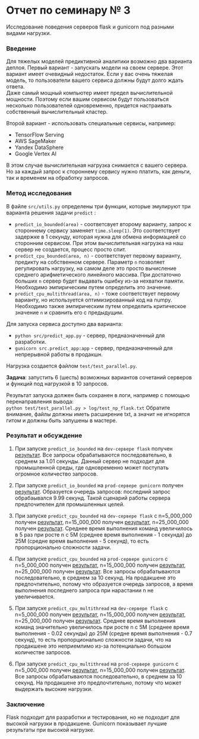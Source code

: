 # Отчет по семинару № 3
Исследование поведения серверов flask и gunicorn под разными видами нагрузки.  

### Введение
Для тяжелых моделей предиктивной аналитики возможно два варианта деплоя. 
Первый вариант - запускать модели на своем сервере. 
Этот вариант имеет очевидный недостаток. 
Если у вас очень тяжелая модель, то пользователи вашего сервиса должны будут долго ждать ответа.  
Даже самый мощный компьютер имеет предел вычислительной мощности. 
Поэтому если вашим сервисом будут пользоваться несколько пользователей одновременно, придется настраивать собственный вычислительный кластер. 

Второй вариант - использовать специальные сервисы, например:  
- TensorFlow Serving
- AWS SageMaker
- Yandex DataSphere
- Google Vertex AI

В этом случае вычислительная нагрузка снимается с вашего сервера. 
Но за каждый запрос к стороннему сервису нужно платить, как деньги, так и временем на обработку запросов. 

### Метод исследования
В файле `src/utils.py` определены три функции, которые эмулируют три варианта решения задачи `predict` :
- `predict_io_bounded(area)` - соответсвует второму варианту, запрос к стороннему сервису заменяет `time.sleep(1)`. 
Это соответствует задержке в 1 секунду, которая нужна для обмена информацией со сторонним сервисом. 
При этом вычислительная нагрузка на наш сервер не создается, процесс просто спит. 
- `predict_cpu_bounded(area, n)` - соответствует первому варианту, предикту на собственном сервере. 
Параметр `n` позволяет регулировать нагрузку, на самом деле это просто вычисление среднего арифметического линейного массива. 
При достаточно больших `n` сервер будет выдавать ошибку из-за нехватки памяти. 
Необходимо эмпирическим путем определить это значение. 
- `predict_cpu_multithread(area, n)` - тоже соответствует первому варианту, но используется оптимизированный код на numpy. 
Необходимо также эмпирическим путем определить критическое значение `n` и сравнить его с предыдущим. 

Для запуска сервиса доступно два варианта: 
- `python src/predict_app.py` - сервер, предназначенный для разработки. 
- `gunicorn src.predict_app:app` - сервер, предназначенный для непрерывной работы в продакшн. 

Нагрузка создается файлом `test/test_parallel.py`.  

**Задача**: запустить 6 (шесть) возможных вариантов сочетаний серверов и функций под нагрузкой в 10 запросов. 

Результат запуска должен быть сохранен в логи, например с помощью перенаправления вывода:  
`python test/test_parallel.py > log/test_np_flask.txt` 
Обратите внимание, файлы должны иметь расширение txt, а значит не игнорятся гитом и должны быть запушены в мастере.  

### Результат и обсуждение
1) При запуске `predict_io_bounded` на `dev-сервере flask` получен [результат](log/test_dev_io_bounded.txt). Все запросы обрабатываются последовательно, в среднем за 1.01 секунды. Данный сервер не подходит для промышленной среды, где одновременно может поступать огромное количество запросов.

2) При запуске `predict_io_bounded` на `prod-сервере gunicorn` получен [результат](log/test_prod_io_bounded.txt). Образуется очередь запросов: последний запрос обрабаывался 9.99 секунд. Такой сценарий работы сервера предпочителен для промышленных целей.

3) При запуске `predict_cpu_bounded` на `dev-сервере flask` с n=5_000_000 получен [результат](log/test_dev_cpu_bouded_5M.txt), n=15_000_000 получен [результат](log/test_dev_cpu_bouded_15M.txt), n=25_000_000 получен [результат](log/test_dev_cpu_bouded_25M.txt). Среднее время выполнения команд увеличилось в 5 раз при росте n с 5М (среднее время выполнения - 1 секунда) до 25М (средне время выполнения - 5 секунд), то есть пропорционально сложности задачи.

4) При запуске `predict_cpu_bounded` на `prod-сервере gunicorn` с n=5_000_000 получен [результат](log/test_prod_cpu_bounded_5M.txt), n=15_000_000 получен [результат](log/test_prod_cpu_bounded_15M.txt), n=25_000_000 получен [результат](log/test_prod_cpu_bounded_5M.txt). Все запросы обрабатываются последовательно, в среднем за 10 секунд. На продакшене это предпочтительно, потому что образуется очередь запросов, а время выполнения последнего запроса при нарастании n не увеличивается.

5) При запуске `predict_cpu_multithread` на `dev-сервере flask` с n=5_000_000 получен [результат](log/test_dev_cpu_mult_5M.txt), n=15_000_000 получен [результат](log/test_dev_cpu_mult_15M.txt), n=25_000_000 получен [результат](log/test_dev_cpu_mult_25M.txt). Среднее время выполнения команд значительно увеличилось  при росте n с 5М (среднее время выполнения - 0.02 секунды) до 25М (средне время выполнения - 0.7 секунд), то есть пропорционально сложности задачи, что на продакшене это неприемлимо из-за потенциально большом количестве запросов.
  
7) При запуске `predict_cpu_multithread` на `prod-сервере gunicorn` с n=5_000_000 получен [результат](log/test_prod_cpu_mult_5M.txt), n=15_000_000 получен [результат](log/test_prod_cpu_mult_10M.txt). Все запросы обрабатываются последовательно, в среднем за 10 секунд. На продакшене это предпочтительно, потому что может выдержать высокие нагрузки.


### Заключение

Flask подходит для разработки и тестирования, но не подходит для высокой нагрузки в продакшене.
Gunicorn показывает лучшие результаты при высокой нагрузке.
